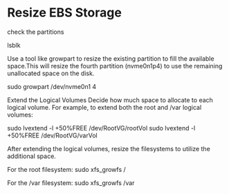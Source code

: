 # Resize EBS Storage

check the partitions

lsblk

Use a tool like growpart to resize the existing partition to fill the available space.This will resize the fourth partition (nvme0n1p4) to use the remaining unallocated space on the disk.

sudo growpart /dev/nvme0n1 4

Extend the Logical Volumes
Decide how much space to allocate to each logical volume. For example, to extend both the root and /var logical volumes:

sudo lvextend -l +50%FREE /dev/RootVG/rootVol
sudo lvextend -l +50%FREE /dev/RootVG/varVol

After extending the logical volumes, resize the filesystems to utilize the additional space.

For the root filesystem:
sudo xfs_growfs /

For the /var filesystem:
sudo xfs_growfs /var
